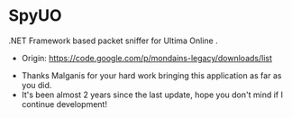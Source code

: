 SpyUO
=====

.NET Framework based packet sniffer for Ultima Online
.

+ Origin: https://code.google.com/p/mondains-legacy/downloads/list

- Thanks Malganis for your hard work bringing this application as far as you did.
- It's been almost 2 years since the last update, hope you don't mind if I continue development!
